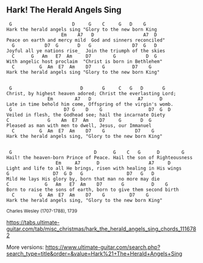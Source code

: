 ## Hark! The Herald Angels Sing
```
 G                      D     G    C     G   D    G
Hark the herald angels sing "Glory to the new born King
                    Em    A7   D                  A7  D
Peace on earth and mercy mild  God and sinners reconciled"
  G           D7  G       D   G               D7  G   D
Joyful all ye nations rise_  Join the triumph of the skies
  C      G   Am   E7  Am     D7        G           D  G
With angelic host proclaim  "Christ is born in Bethlehem"
  C         G  Am  E7  Am    D7    G          D7    G
Hark the herald angels sing "Glory to the new born King"


 G                         D       G     C   G   D       G
Christ, by highest heaven adored; Christ the everlasting Lord;
               Em        A7   D                 A7      D
Late in time behold him come, Offspring of the virgin's womb.
 G                   D7 G    D    G                 D7  G  D
Veiled in flesh, the Godhead see; hail the incarnate Diety
C              G    Am  E7  Am    D7     G       D  G
Pleased as man with men to dwell, Jesus, our Immanuel
  C         G  Am  E7  Am    D7    G           D7    G
Hark the herald angels sing, "Glory to the new born King"


 G                              D      G    C   G      D        G
Hail! the heaven-born Prince of Peace. Hail the son of Righteousness
                  Em     A7      D                  A7     D
Light and life to all He brings, risen with healing in His wings
G                D7  G D   G                D7   G   D
Mild He lays His glory by, born that man no more may die
C             G   Am   E7  Am    D7       G          D    G
Born to raise the sons of earth, born to give them second birth
  C         G  Am  E7  Am    D7    G         D7    G
Hark the herald angels sing, "Glory to the new born King"
```

<small>Charles Wesley (1707-1788), 1739</small><br>

<https://tabs.ultimate-guitar.com/tab/misc_christmas/hark_the_herald_angels_sing_chords_1116782>

More versions:
<https://www.ultimate-guitar.com/search.php?search_type=title&order=&value=Hark%21+The+Herald+Angels+Sing>